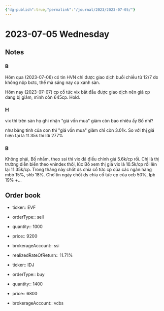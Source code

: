 ```yaml
---
{"dg-publish":true,"permalink":"/journal/2023/2023-07-05/"}
---
```


# 2023-07-05 Wednesday

## Notes

### B

Hôm qua (2023-07-06) có tin HVN chỉ được giao dịch buổi chiều từ 12/7 do không nộp bctc, thế mà sáng nay cp xanh sàn.

Hôm nay (2023-07-07) cp cổ tức vix bắt đầu được giao dịch nên giá cp đang bị giảm, mình còn 645cp. Hold.

### H

vix thì trên sàn họ ghi nhận "giá vốn mua" giảm còn bao nhiêu ấy Bố nhỉ?

như bảng tính của con thì "giá vốn mua" giảm chỉ còn 3.01k. So với thị giá hiện tại là 11.35k thì lời 277%

### B

Không phải, Bố nhầm, theo ssi thì vix đã điều chỉnh giá 5.6k/cp rồi. Chỉ là thị trường diễn biến theo vnindex thôi, lúc Bố xem thị giá vix là 10.5k/cp rồi lên lại 11.35k/cp.
Trong tháng này chốt ds chia cổ tức cp của các ngân hàng mbb 15%, shb 18%. Chờ tin ngày chốt ds chia cổ tức cp của ocb 50%, lpb 19% +…

## Order book

- ticker:: EVF
- orderType:: sell
- quantity:: 1000
- price:: 9200
- brokerageAccount:: ssi
- realizedRateOfReturn:: 11.71%

- ticker:: IDJ
- orderType:: buy
- quantity:: 1400
- price:: 6800
- brokerageAccount:: vcbs